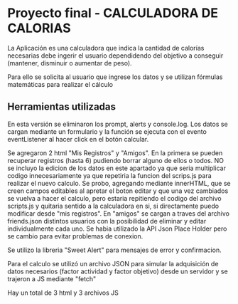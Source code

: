 # Proyecto final - CALCULADORA DE CALORIAS

La Aplicación es una calculadora que indica la cantidad de calorías necesarias debe ingerir el usuario dependidendo del objetivo a conseguir (mantener, disminuir o aumentar de peso).

Para ello se solicita al usuario que ingrese los datos y se utilizan fórmulas matemáticas para realizar el cálculo

## Herramientas utilizadas

En esta versión se eliminaron los prompt, alerts y console.log. Los datos se cargan mediante un formulario y la función se ejecuta con el evento eventListener al hacer click en el botón calcular.

Se agregaron 2 html "Mis Registros" y "Amigos". En la primera se pueden recuperar registros (hasta 6) pudiendo borrar alguno de ellos o todos. NO se incluyo la edicion de los datos en este apartado ya que seria multiplicar codigo innecesariamente ya que repetiria la funcion del scrips.js para realizar el nuevo calculo. Se probo, agregando mediante innerHTML, que se creen campos editables al apretar el boton editar y que una vez cambiados se vuelva a hacer el calculo, pero estaria repitiendo el codigo del archivo scripts.js y quitaria sentido a la calculadora en si, si directamente puedo modificar desde "mis registros". En "amigos" se cargan a traves del archivo friends.json distintos usuarios  con la posibilidad de eliminar y editar individualmente cada uno. Se habia utilizado la API Json Place Holder pero se cambio para evitar problemas de conexion.

Se utilizo la libreria "Sweet Alert" para mensajes de error y confirmacion.

Para el calculo se utilizó un archivo JSON para simular la adquisición de datos necesarios (factor actividad y factor objetivo) desde un servidor y se trajeron a JS mediante "fetch"

Hay un total de 3 html y 3 archivos JS



